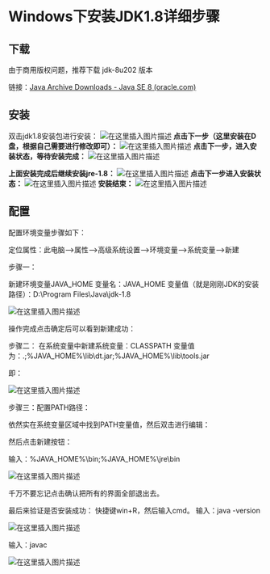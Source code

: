 # Windows下安装JDK1.8详细步骤

## 下载

由于商用版权问题，推荐下载 jdk-8u202 版本

链接：[Java Archive Downloads - Java SE 8 (oracle.com)](https://www.oracle.com/java/technologies/javase/javase8-archive-downloads.html)

## 安装

双击jdk1.8安装包进行安装：
![在这里插入图片描述](img\8df565332633421285a88512eac60855.png)
 **点击下一步（这里安装在D盘，根据自己需要进行修改即可）：**
 ![在这里插入图片描述](img\ff2ddcfd7d6c4294b22ebfcc4720b8e9.png)
 **点击下一步，进入安装状态，等待安装完成：**
 ![在这里插入图片描述](img\332efa592fa34c54bc36a3991b563cd8.png)

 **上面安装完成后继续安装jre-1.8：**
 ![在这里插入图片描述](img\2da0f0cebee94d349401709424bd3ed4.png)
 **点击下一步进入安装状态：**
 ![在这里插入图片描述](img\9458c8032d91483087d38484304da601.png)
 **安装结束：**
 ![在这里插入图片描述](img\881d9957de724f93a6e81c819b48bab5.png)

## 配置

配置环境变量步骤如下：

定位属性：此电脑-->属性-->高级系统设置-->环境变量-->系统变量-->新建



步骤一：

新建环境变量JAVA_HOME
变量名：JAVA_HOME
变量值（就是刚刚JDK的安装路径）：D:\Program Files\Java\jdk-1.8

![在这里插入图片描述](img\84ba0f6ce1a84725aeb22d3a9d1c1db7.png)

操作完成点击确定后可以看到新建成功：

步骤二：
在系统变量中新建系统变量：CLASSPATH
变量值为：.;%JAVA_HOME%\lib\dt.jar;%JAVA_HOME%\lib\tools.jar


即：

![在这里插入图片描述](img\5f9c284ea6a74d468d2ae9ae52c2dae5.png)

步骤三：配置PATH路径：

依然实在系统变量区域中找到PATH变量值，然后双击进行编辑：

然后点击新建按钮：

输入：%JAVA_HOME%\bin;%JAVA_HOME%\jre\bin

![在这里插入图片描述](img\c43d0b7d02df42fa9538a6ba0b25f8cf.png)

千万不要忘记点击确认把所有的界面全部退出去。

最后来验证是否安装成功：
快捷键win+R，然后输入cmd。
输入：java -version

![在这里插入图片描述](img\e33d3905fb384f2681d5eb2a8442cc5b.png)

输入：javac

![在这里插入图片描述](img\e842d4dc575b494c973739ead2ac19b8.png)
